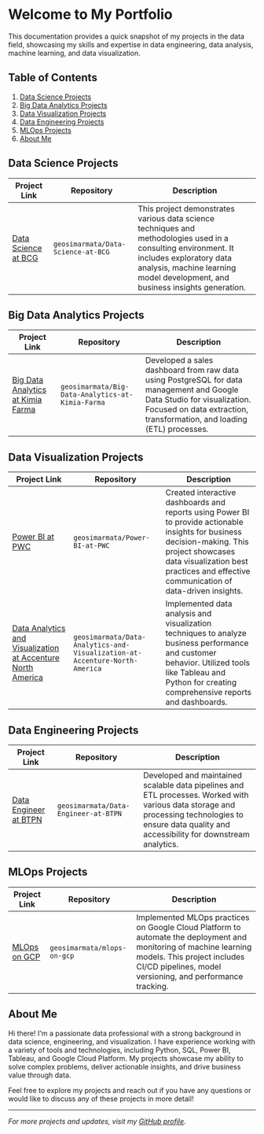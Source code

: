 # Welcome to My Portfolio

This documentation provides a quick snapshot of my projects in the data field, showcasing my skills and expertise in data engineering, data analysis, machine learning, and data visualization.

## Table of Contents
1. [Data Science Projects](#data-science-projects)
2. [Big Data Analytics Projects](#big-data-analytics-projects)
3. [Data Visualization Projects](#data-visualization-projects)
4. [Data Engineering Projects](#data-engineering-projects)
5. [MLOps Projects](#mlops-projects)
6. [About Me](#about-me)

## Data Science Projects

| Project Link | Repository | Description |
|--------------|------------|-------------|
| [Data Science at BCG](https://github.com/geosimarmata/Data-Science-at-BCG) | `geosimarmata/Data-Science-at-BCG` | This project demonstrates various data science techniques and methodologies used in a consulting environment. It includes exploratory data analysis, machine learning model development, and business insights generation. |

## Big Data Analytics Projects

| Project Link | Repository | Description |
|--------------|------------|-------------|
| [Big Data Analytics at Kimia Farma](https://github.com/geosimarmata/Big-Data-Analytics-at-Kimia-Farma) | `geosimarmata/Big-Data-Analytics-at-Kimia-Farma` | Developed a sales dashboard from raw data using PostgreSQL for data management and Google Data Studio for visualization. Focused on data extraction, transformation, and loading (ETL) processes. |

## Data Visualization Projects

| Project Link | Repository | Description |
|--------------|------------|-------------|
| [Power BI at PWC](https://github.com/geosimarmata/Power-BI-at-PWC) | `geosimarmata/Power-BI-at-PWC` | Created interactive dashboards and reports using Power BI to provide actionable insights for business decision-making. This project showcases data visualization best practices and effective communication of data-driven insights. |
| [Data Analytics and Visualization at Accenture North America](https://github.com/geosimarmata/Data-Analytics-and-Visualization-at-Accenture-North-America) | `geosimarmata/Data-Analytics-and-Visualization-at-Accenture-North-America` | Implemented data analysis and visualization techniques to analyze business performance and customer behavior. Utilized tools like Tableau and Python for creating comprehensive reports and dashboards. |

## Data Engineering Projects

| Project Link | Repository | Description |
|--------------|------------|-------------|
| [Data Engineer at BTPN](https://github.com/geosimarmata/Data-Engineer-at-BTPN) | `geosimarmata/Data-Engineer-at-BTPN` | Developed and maintained scalable data pipelines and ETL processes. Worked with various data storage and processing technologies to ensure data quality and accessibility for downstream analytics. |

## MLOps Projects

| Project Link | Repository | Description |
|--------------|------------|-------------|
| [MLOps on GCP](https://github.com/geosimarmata/mlops-on-gcp) | `geosimarmata/mlops-on-gcp` | Implemented MLOps practices on Google Cloud Platform to automate the deployment and monitoring of machine learning models. This project includes CI/CD pipelines, model versioning, and performance tracking. |


## About Me

Hi there! I'm a passionate data professional with a strong background in data science, engineering, and visualization. I have experience working with a variety of tools and technologies, including Python, SQL, Power BI, Tableau, and Google Cloud Platform. My projects showcase my ability to solve complex problems, deliver actionable insights, and drive business value through data.

Feel free to explore my projects and reach out if you have any questions or would like to discuss any of these projects in more detail!

---

*For more projects and updates, visit my [GitHub profile](https://github.com/geosimarmata).*

